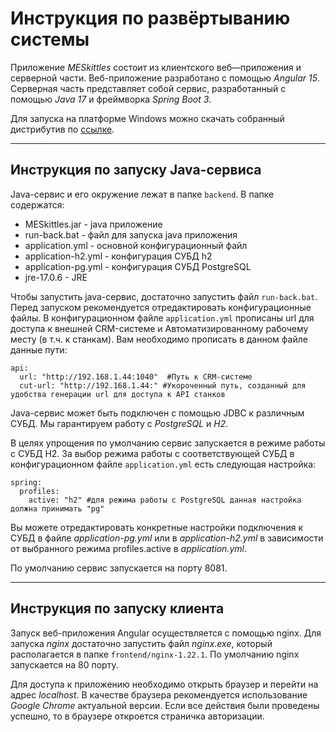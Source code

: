 # Инструкция по развёртыванию системы

Приложение *MESkittles* состоит из клиентского веб—приложения и серверной части.
Веб-приложение разработано c помощью *Angular 15*.
Серверная часть представляет собой сервис, разработанный с помощью *Java 17* и фреймворка *Spring Boot 3*.


Для запуска на платформе Windows можно скачать собранный дистрибутив по [ссылке](https://disk.yandex.ru/d/PrKZix8yHq3G3w "MESkittles-dist.zip").

---

## Инструкция по запуску Java-сервиса
Java-сервис и его окружение лежат в папке `backend`. В папке содержатся:

* MESkittles.jar - java приложение
* run-back.bat - файл для запуска java приложения
* application.yml - основной конфигурационный файл
* application-h2.yml - конфигурация СУБД h2
* application-pg.yml - конфигурация СУБД PostgreSQL
* jre-17.0.6 - JRE

Чтобы запустить java-сервис, достаточно запустить файл `run-back.bat`. Перед запуском рекомендуется отредактировать конфигурационные файлы. В конфигурационном файле `application.yml` прописаны url для доступа к внешней CRM-системе и Автоматизированному рабочему месту (в т.ч. к станкам). Вам необходимо прописать в данном файле данные пути:
```
api:
  url: "http://192.168.1.44:1040"  #Путь к CRM-системе
  cut-url: "http://192.168.1.44:" #Укороченный путь, созданный для удобства генерации url для доступа к API станков
```

 Java-сервис может быть подключен c помощью JDBC к различным СУБД. Мы гарантируем работу с *PostgreSQL* и *H2*.
 
 В целях упрощения по умолчанию сервис запускается в режиме работы с СУБД H2. За выбор режима работы с соответствующей СУБД в конфигурационном файле `application.yml` есть следующая настройка: 
```
spring:
  profiles:
    active: "h2" #для режима работы с PostgreSQL данная настройка должна принимать "pg"
```
Вы можете отредактировать конкретные настройки подключения к СУБД в файле *application-pg.yml* или в *application-h2.yml* в зависимости от выбранного режима profiles.active в *application.yml*.

По умолчанию сервис запускается на порту 8081.

---

## Инструкция по запуску клиента
 Запуск веб-приложения Angular осуществляется с помощью nginx. Для запуска *nginx* достаточно запустить файл *nginx.exe*, который располагается в папке `frontend/nginx-1.22.1`. По умолчанию nginx запускается на 80 порту. 
 
 
 Для доступа к приложению необходимо открыть браузер и перейти на адрес *localhost*. В качестве браузера рекомендуется использование *Google Chrome* актуальной версии. Если все действия были проведены успешно, то в браузере откроется страничка авторизации. 
